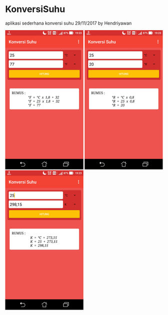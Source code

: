 # KonversiSuhu
aplikasi sederhana konversi suhu
29/11/2017 by Hendriyawan

<img src="https://raw.githubusercontent.com/Hendriyawan/KonversiSuhu/master/ss1.jpg" width="250">
<img src="https://raw.githubusercontent.com/Hendriyawan/KonversiSuhu/master/ss2.jpg" width="250">
<img src="https://raw.githubusercontent.com/Hendriyawan/KonversiSuhu/master/ss3.jpg" width="250">

